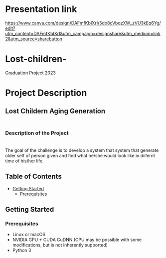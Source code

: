 # Presentation link
https://www.canva.com/design/DAFmfKbIXrI/5do8cVbqzXW_zVU3kEq6Yg/edit?utm_content=DAFmfKbIXrI&utm_campaign=designshare&utm_medium=link2&utm_source=sharebutton
# Lost-children-
Graduation Project 2023

# **Project Description**

## **Lost Childern Aging Generation** <br><br>

### <b> Description of the Project </b><br><br>

The goal of the challenge is to develop a system that system that generate older self of person given and find what he/she would look like in diifernt time of his/her life.

## Table of Contents
  * [Getting Started](#getting-started)
    + [Prerequisites](#prerequisites)


## Getting Started
### Prerequisites
- Linux or macOS
- NVIDIA GPU + CUDA CuDNN (CPU may be possible with some modifications, but is not inherently supported)
- Python 3
